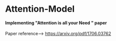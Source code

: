 # Attention-Model
#### Implementing "Attention is all your Need " paper

Paper reference--> https://arxiv.org/pdf/1706.03762
